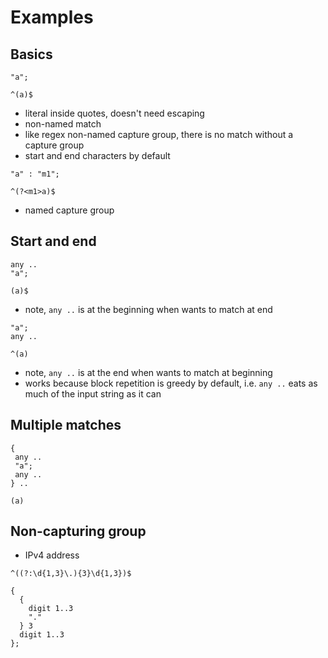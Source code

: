 # Examples



## Basics

```
"a";
```

```
^(a)$
```

- literal inside quotes, doesn't need escaping
- non-named match
- like regex non-named capture group, there is no match without a capture group
- start and end characters by default

```
"a" : "m1";
```

```
^(?<m1>a)$
```

- named capture group



## Start and end

```
any ..
"a";
```

```
(a)$
```

- note, `any ..` is at the beginning when wants to match at end

```
"a";
any ..
```

```
^(a)
```

- note, `any ..` is at the end when wants to match at beginning
- works because block repetition is greedy by default, i.e. `any ..` eats as much of the input string as it can



## Multiple matches

```
{
 any ..
 "a";
 any ..
} ..
```

```
(a)
```



## Non-capturing group

- IPv4 address

```
^((?:\d{1,3}\.){3}\d{1,3})$
```

```
{
  {
    digit 1..3
    "."
  } 3
  digit 1..3
};
```
